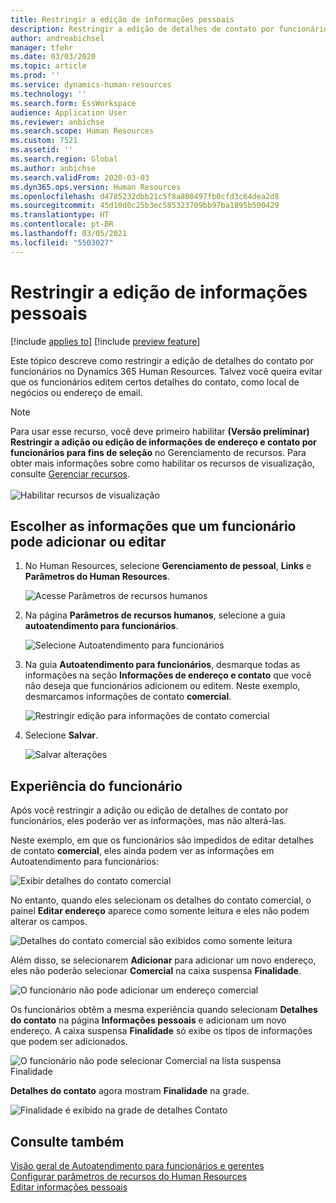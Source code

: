```yaml
---
title: Restringir a edição de informações pessoais
description: Restringir a edição de detalhes de contato por funcionários no Dynamics 365 Human Resources.
author: andreabichsel
manager: tfehr
ms.date: 03/03/2020
ms.topic: article
ms.prod: ''
ms.service: dynamics-human-resources
ms.technology: ''
ms.search.form: EssWorkspace
audience: Application User
ms.reviewer: anbichse
ms.search.scope: Human Resources
ms.custom: 7521
ms.assetid: ''
ms.search.region: Global
ms.author: anbichse
ms.search.validFrom: 2020-03-03
ms.dyn365.ops.version: Human Resources
ms.openlocfilehash: d4785232dbb21c5f8a800497fb0cfd3c64dea2d8
ms.sourcegitcommit: 45d10d0c25b3ec585323709bb97ba1895b500429
ms.translationtype: HT
ms.contentlocale: pt-BR
ms.lasthandoff: 03/05/2021
ms.locfileid: "5503027"
---
```

# <a name="restrict-editing-of-personal-information"></a>Restringir a edição de informações pessoais

[!include [applies to](../includes/applies-to-hr.md)]
[!include [preview feature](./includes/preview-feature.md)]

Este tópico descreve como restringir a edição de detalhes do contato por funcionários no Dynamics 365 Human Resources. Talvez você queira evitar que os funcionários editem certos detalhes do contato, como local de negócios ou endereço de email.

> [!NOTE]
> Para usar esse recurso, você deve primeiro habilitar **(Versão preliminar) Restringir a adição ou edição de informações de endereço e contato por funcionários para fins de seleção** no Gerenciamento de recursos. Para obter mais informações sobre como habilitar os recursos de visualização, consulte [Gerenciar recursos](hr-admin-manage-features.md).<br><br>![Habilitar recursos de visualização](./media/hr-employee-self-service-restrict-enable.png)

## <a name="choose-the-information-an-employee-can-add-or-edit"></a>Escolher as informações que um funcionário pode adicionar ou editar

1. No Human Resources, selecione **Gerenciamento de pessoal**, **Links** e **Parâmetros do Human Resources**.

   ![Acesse Parâmetros de recursos humanos](./media/hr-employee-self-service-human-resources-parameters.png)

2. Na página **Parâmetros de recursos humanos**, selecione a guia **autoatendimento para funcionários**.

   ![Selecione Autoatendimento para funcionários](./media/hr-employee-self-service-tab.png)

3. Na guia **Autoatendimento para funcionários**, desmarque todas as informações na seção **Informações de endereço e contato** que você não deseja que funcionários adicionem ou editem. Neste exemplo, desmarcamos informações de contato **comercial**.

   ![Restringir edição para informações de contato comercial](./media/hr-employee-self-service-restrict-business.png)

4. Selecione **Salvar**.

   ![Salvar alterações](./media/hr-employee-self-service-restrict-save.png)

## <a name="employee-experience"></a>Experiência do funcionário

Após você restringir a adição ou edição de detalhes de contato por funcionários, eles poderão ver as informações, mas não alterá-las.

Neste exemplo, em que os funcionários são impedidos de editar detalhes de contato **comercial**, eles ainda podem ver as informações em Autoatendimento para funcionários:

![Exibir detalhes do contato comercial](./media/hr-employee-self-service-restrict-view.png)

No entanto, quando eles selecionam os detalhes do contato comercial, o painel **Editar endereço** aparece como somente leitura e eles não podem alterar os campos.

![Detalhes do contato comercial são exibidos como somente leitura](./media/hr-employee-self-service-restrict-read-only.png)

Além disso, se selecionarem **Adicionar** para adicionar um novo endereço, eles não poderão selecionar **Comercial** na caixa suspensa **Finalidade**.

![O funcionário não pode adicionar um endereço comercial](./media/hr-employee-self-service-restrict-add.png)

Os funcionários obtêm a mesma experiência quando selecionam **Detalhes do contato** na página **Informações pessoais** e adicionam um novo endereço. A caixa suspensa **Finalidade** só exibe os tipos de informações que podem ser adicionados. 

![O funcionário não pode selecionar Comercial na lista suspensa Finalidade](./media/hr-employee-self-service-restrict-purpose.png)

**Detalhes do contato** agora mostram **Finalidade** na grade.

![Finalidade é exibido na grade de detalhes Contato](./media/hr-employee-self-service-restrict-purpose-grid.png)

## <a name="see-also"></a>Consulte também

[Visão geral de Autoatendimento para funcionários e gerentes](hr-employee-manager-self-service-overview.md)<br>
[Configurar parâmetros de recursos do Human Resources](hr-setup-parameters.md)<br>
[Editar informações pessoais](hr-employee-manager-self-service-edit-personal-information.md)